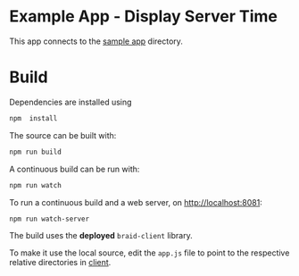# Example App - Display Server Time

This app connects to the [sample app](../server/src/main/kotlin/io/bluebank/jsonrpc/sample/App.kt) 
directory.

# Build

Dependencies are installed using
```bash
npm  install
```

The source can be built with:
```bash 
npm run build
```

A continuous build can be run with:

```bash
npm run watch 
```

To run a continuous build and a web server, on [http://localhost:8081](http://localhost:8081):

```bash
npm run watch-server
```

The build uses the **deployed** `braid-client` library.

To make it use the local source, edit the `app.js` file to point to the respective relative directories in [client](../client).



